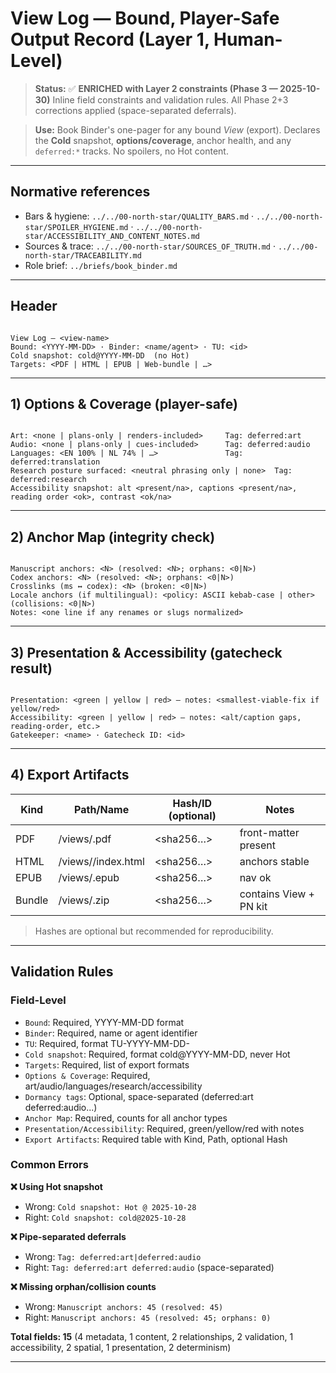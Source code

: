 # View Log — Bound, Player-Safe Output Record (Layer 1, Human-Level)

> **Status:** ✅ **ENRICHED with Layer 2 constraints (Phase 3 — 2025-10-30)**
> Inline field constraints and validation rules. All Phase 2+3 corrections applied (space-separated deferrals).

> **Use:** Book Binder's one-pager for any bound _View_ (export). Declares the **Cold** snapshot, **options/coverage**, anchor health, and any `deferred:*` tracks. No spoilers, no Hot content.

---

## Normative references

- Bars & hygiene: `../../00-north-star/QUALITY_BARS.md` · `../../00-north-star/SPOILER_HYGIENE.md` · `../../00-north-star/ACCESSIBILITY_AND_CONTENT_NOTES.md`
- Sources & trace: `../../00-north-star/SOURCES_OF_TRUTH.md` · `../../00-north-star/TRACEABILITY.md`
- Role brief: `../briefs/book_binder.md`

---

## Header

<!-- Field: Title | Type: string | Required: yes | View name -->
<!-- Field: Bound | Type: date | Required: yes | Format: YYYY-MM-DD -->
<!-- Field: Binder | Type: name-or-agent | Required: yes | Book Binder identity -->
<!-- Field: TU | Type: tu-id | Required: yes | Format: TU-YYYY-MM-DD-<role><seq> -->
<!-- Field: Cold snapshot | Type: cold-date-ref | Required: yes | Format: cold@YYYY-MM-DD (no Hot) -->
<!-- Field: Targets | Type: list | Required: yes | PDF | HTML | EPUB | Web-bundle | ... -->

```

View Log — <view-name>
Bound: <YYYY-MM-DD> · Binder: <name/agent> · TU: <id>
Cold snapshot: cold@YYYY-MM-DD  (no Hot)
Targets: <PDF | HTML | EPUB | Web-bundle | …>

```

---

## 1) Options & Coverage (player-safe)

<!-- Field: Options & Coverage | Type: markdown | Required: yes | Art/Audio/Languages/Research/Accessibility coverage -->
<!-- Field: Dormancy | Type: deferral-tags | Optional: yes | deferred:art deferred:audio deferred:translation deferred:research (space-separated) -->
<!-- Validation: Deferral tags must be space-separated, not pipes or other separators -->

```

Art: <none | plans-only | renders-included>     Tag: deferred:art
Audio: <none | plans-only | cues-included>      Tag: deferred:audio
Languages: <EN 100% | NL 74% | …>               Tag: deferred:translation
Research posture surfaced: <neutral phrasing only | none>  Tag: deferred:research
Accessibility snapshot: alt <present/na>, captions <present/na>, reading order <ok>, contrast <ok/na>

```

---

## 2) Anchor Map (integrity check)

<!-- Field: Anchor Map | Type: markdown | Required: yes | Resolution state summary -->
<!-- Validation: Must report counts for manuscript, codex, crosslinks, locale, orphans, collisions -->

```

Manuscript anchors: <N> (resolved: <N>; orphans: <0|N>)
Codex anchors: <N> (resolved: <N>; orphans: <0|N>)
Crosslinks (ms ↔ codex): <N> (broken: <0|N>)
Locale anchors (if multilingual): <policy: ASCII kebab-case | other> (collisions: <0|N>)
Notes: <one line if any renames or slugs normalized>

```

---

## 3) Presentation & Accessibility (gatecheck result)

<!-- Field: Presentation | Type: bar-status | Required: yes | green | yellow | red -->
<!-- Field: Accessibility | Type: bar-status | Required: yes | green | yellow | red -->
<!-- Field: Gatekeeper | Type: name-or-agent | Required: yes | Gatekeeper identity -->
<!-- Field: Gatecheck ID | Type: id | Required: yes | References Gatecheck Report -->

```

Presentation: <green | yellow | red> — notes: <smallest-viable-fix if yellow/red>
Accessibility: <green | yellow | red> — notes: <alt/caption gaps, reading-order, etc.>
Gatekeeper: <name> · Gatecheck ID: <id>

```

---

## 4) Export Artifacts

<!-- Field: Export Artifacts | Type: table | Required: yes | Kind, Path/Name, Hash/ID, Notes -->
<!-- Field: Hash/ID | Type: string | Optional: yes | SHA256 or similar -->
<!-- Validation: Hashes optional but recommended for reproducibility -->

| Kind   | Path/Name                     | Hash/ID (optional) | Notes                  |
| ------ | ----------------------------- | ------------------ | ---------------------- |
| PDF    | /views/<view-name>.pdf        | <sha256…>          | front-matter present   |
| HTML   | /views/<view-name>/index.html | <sha256…>          | anchors stable         |
| EPUB   | /views/<view-name>.epub       | <sha256…>          | nav ok                 |
| Bundle | /views/<view-name>.zip        | <sha256…>          | contains View + PN kit |

> Hashes are optional but recommended for reproducibility.

---

## Validation Rules

### Field-Level

- `Bound`: Required, YYYY-MM-DD format
- `Binder`: Required, name or agent identifier
- `TU`: Required, format TU-YYYY-MM-DD-<role><seq>
- `Cold snapshot`: Required, format cold@YYYY-MM-DD, never Hot
- `Targets`: Required, list of export formats
- `Options & Coverage`: Required, art/audio/languages/research/accessibility
- `Dormancy tags`: Optional, space-separated (deferred:art deferred:audio...)
- `Anchor Map`: Required, counts for all anchor types
- `Presentation/Accessibility`: Required, green/yellow/red with notes
- `Export Artifacts`: Required table with Kind, Path, optional Hash

### Common Errors

**❌ Using Hot snapshot**

- Wrong: `Cold snapshot: Hot @ 2025-10-28`
- Right: `Cold snapshot: cold@2025-10-28`

**❌ Pipe-separated deferrals**

- Wrong: `Tag: deferred:art|deferred:audio`
- Right: `Tag: deferred:art deferred:audio` (space-separated)

**❌ Missing orphan/collision counts**

- Wrong: `Manuscript anchors: 45 (resolved: 45)`
- Right: `Manuscript anchors: 45 (resolved: 45; orphans: 0)`

**Total fields: 15** (4 metadata, 1 content, 2 relationships, 2 validation, 1 accessibility, 2 spatial, 1 presentation, 2 determinism)

---
